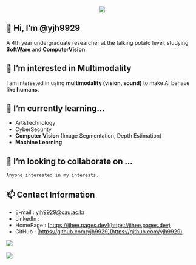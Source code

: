 <div align=center>
	<img src="https://capsule-render.vercel.app/api?type=waving&color=8CAABB&height=200&section=header&text=YoonJihee&fontColor=173322&fontSize=90" />	
</div>

## 👋 Hi, I’m @yjh9929
A 4th year undergraduate researcher at the talking potato level, studying **SoftWare** and **ComputerVision**.

## 👀 I’m interested in Multimodality
I am interested in using **multimodality (vision, sound)** to make AI behave **like humans**.

## 🌱 I’m currently learning...
- Art&Technology<br/>
- CyberSecurity<br/>
- **Computer Vision** (Image Segmentation, Depth Estimation)<br/>
- **Machine Learning**

## 💞️ I’m looking to collaborate on ...
	Anyone interested in my interests.

## 📫 Contact Information
- E-mail : yjh9929@cau.ac.kr
- LinkedIn : 
- HomePage : [https://jihee.pages.dev](https://jihee.pages.dev)
- GitHub : [https://github.com/yjh9929](https://github.com/yjh9929)

<img src="https://github-readme-stats.vercel.app/api/top-langs/?username=yjh9929&layout=compact"><br><br>
<img src="https://github-readme-stats.vercel.app/api?username=yjh9929&show_icons=true">

<!---
yjh9929/yjh9929 is a ✨ special ✨ repository because its `README.md` (this file) appears on your GitHub profile.
You can click the Preview link to take a look at your changes.
--->
